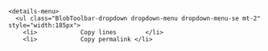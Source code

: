     <details-menu>
      <ul class="BlobToolbar-dropdown dropdown-menu dropdown-menu-se mt-2" style="width:185px">
        <li>            Copy lines        </li>
        <li>            Copy permalink </li>
